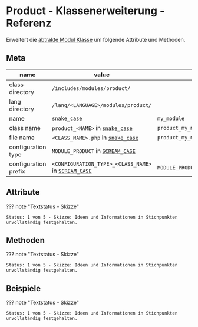 # Product - Klassenerweiterung - Referenz

Erweitert die [abtrakte Modul Klasse](../module-class-abstract.md) um folgende Attribute und Methoden.

## Meta

| name                 | value                                                     | example                            |
|----------------------|-----------------------------------------------------------|------------------------------------|
| class directory      | `/includes/modules/product/`                              |                                    |
| lang directory       | `/lang/<LANGUAGE>/modules/product/`                       |                                    |
| name                 | [`snake_case`](#)                                         | `my_module`                        |
| class name           | `product_<NAME>` in [`snake_case`](#)                     | `product_my_module`                |
| file name            | `<CLASS_NAME>.php` in [`snake_case`](#)                   | `product_my_module.php`            |
| configuration type   | `MODULE_PRODUCT` in [`SCREAM_CASE`](#)                    |                                    |
| configuration prefix | `<CONFIGURATION_TYPE>_<CLASS_NAME>` in [`SCREAM_CASE`](#) | `MODULE_PRODUCT_PRODUCT_MY_MODULE` |

## Attribute

??? note "Textstatus - Skizze"

    Status: 1 von 5 - Skizze: Ideen und Informationen in Stichpunkten unvollständig festgehalten.

## Methoden

??? note "Textstatus - Skizze"

    Status: 1 von 5 - Skizze: Ideen und Informationen in Stichpunkten unvollständig festgehalten.

## Beispiele

??? note "Textstatus - Skizze"

    Status: 1 von 5 - Skizze: Ideen und Informationen in Stichpunkten unvollständig festgehalten.

